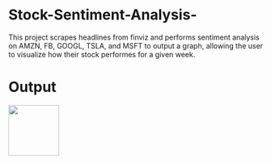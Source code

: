 # Stock-Sentiment-Analysis-
This project scrapes headlines from finviz and performs sentiment analysis on AMZN, FB, GOOGL, TSLA, and MSFT to output a graph, allowing the user to visualize how their stock performes for a given week.


# Output
<img src="Graph.png![image](https://user-images.githubusercontent.com/55611197/112727802-905e4f00-8efa-11eb-97bc-f86f135b95eb.png)" width="100">
